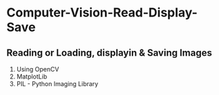 # Computer-Vision-Read-Display-Save

## Reading or Loading, displayin & Saving Images
1. Using OpenCV 
2. MatplotLib
3. PIL - Python Imaging Library
